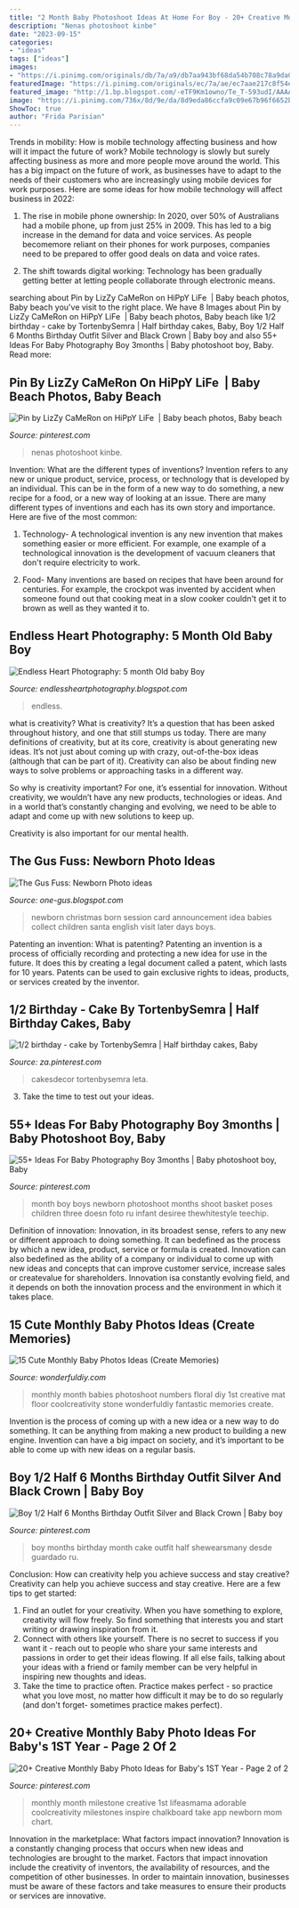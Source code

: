 ```yaml
---
title: "2 Month Baby Photoshoot Ideas At Home For Boy - 20+ Creative Monthly Baby Photo Ideas For Baby&#039;s 1st Year"
description: "Nenas photoshoot kinbe"
date: "2023-09-15"
categories:
- "ideas"
tags: ["ideas"]
images:
- "https://i.pinimg.com/originals/db/7a/a9/db7aa943bf68da54b708c78a9da09430.jpg"
featuredImage: "https://i.pinimg.com/originals/ec/7a/ae/ec7aae217c8f54eff18a68e5fa6a097d.jpg"
featured_image: "http://1.bp.blogspot.com/-eTF9Km1owno/Te_T-593udI/AAAAAAAAAb0/TSDgEzB_vsQ/s1600/img-2310.jpg"
image: "https://i.pinimg.com/736x/8d/9e/da/8d9eda86ccfa9c09e67b96f6652b1e47--baby-beach-photos-beach-babies.jpg"
ShowToc: true
author: "Frida Parisian"
---
```



Trends in mobility: How is mobile technology affecting business and how will it impact the future of work?
Mobile technology is slowly but surely affecting business as more and more people move around the world. This has a big impact on the future of work, as businesses have to adapt to the needs of their customers who are increasingly using mobile devices for work purposes. Here are some ideas for how mobile technology will affect business in 2022:
1) The rise in mobile phone ownership: In 2020, over 50% of Australians had a mobile phone, up from just 25% in 2009. This has led to a big increase in the demand for data and voice services. As people becomemore reliant on their phones for work purposes, companies need to be prepared to offer good deals on data and voice rates.

2) The shift towards digital working: Technology has been gradually getting better at letting people collaborate through electronic means.

	

		
searching about Pin by LizZy CaMeRon on HiPpY LiFe ️ | Baby beach photos, Baby beach you've visit to the right place. We have 8 Images about Pin by LizZy CaMeRon on HiPpY LiFe ️ | Baby beach photos, Baby beach like 1/2 birthday - cake by TortenbySemra | Half birthday cakes, Baby, Boy 1/2 Half 6 Months Birthday Outfit Silver and Black Crown | Baby boy and also 55+ Ideas For Baby Photography Boy 3months | Baby photoshoot boy, Baby. Read more:
		
    
## Pin By LizZy CaMeRon On HiPpY LiFe ️ | Baby Beach Photos, Baby Beach

<img loading=lazy src="https://i.pinimg.com/736x/8d/9e/da/8d9eda86ccfa9c09e67b96f6652b1e47--baby-beach-photos-beach-babies.jpg" onerror="this.onerror=null;this.src='https://tse4.mm.bing.net/th?id=OIP.-RjDraH7C2w6wqKIA_hA4wHaKK&amp;pid=15.1';" alt="Pin by LizZy CaMeRon on HiPpY LiFe ️ | Baby beach photos, Baby beach">

_Source: pinterest.com_

>nenas photoshoot kinbe. 

	

Invention: What are the different types of inventions?
Invention refers to any new or unique product, service, process, or technology that is developed by an individual. This can be in the form of a new way to do something, a new recipe for a food, or a new way of looking at an issue. There are many different types of inventions and each has its own story and importance. Here are five of the most common:
1. Technology- A technological invention is any new invention that makes something easier or more efficient. For example, one example of a technological innovation is the development of vacuum cleaners that don't require electricity to work.

2. Food- Many inventions are based on recipes that have been around for centuries. For example, the crockpot was invented by accident when someone found out that cooking meat in a slow cooker couldn't get it to brown as well as they wanted it to.

    
## Endless Heart Photography: 5 Month Old Baby Boy

<img loading=lazy src="http://3.bp.blogspot.com/-Lg6-smEV_10/UldjtkbpJaI/AAAAAAAAAZE/5SWlzJHiyrA/s1600/isaac6.jpg" onerror="this.onerror=null;this.src='https://tse2.mm.bing.net/th?id=OIP.iiY47D2mpukzdp27_uBEYQHaLM&amp;pid=15.1';" alt="Endless Heart Photography: 5 month Old baby Boy">

_Source: endlessheartphotography.blogspot.com_

>endless. 

	

what is creativity?
What is creativity? It’s a question that has been asked throughout history, and one that still stumps us today. There are many definitions of creativity, but at its core, creativity is about generating new ideas.
It’s not just about coming up with crazy, out-of-the-box ideas (although that can be part of it). Creativity can also be about finding new ways to solve problems or approaching tasks in a different way.

So why is creativity important? For one, it’s essential for innovation. Without creativity, we wouldn’t have any new products, technologies or ideas. And in a world that’s constantly changing and evolving, we need to be able to adapt and come up with new solutions to keep up.

Creativity is also important for our mental health.

    
## The Gus Fuss: Newborn Photo Ideas

<img loading=lazy src="http://1.bp.blogspot.com/-eTF9Km1owno/Te_T-593udI/AAAAAAAAAb0/TSDgEzB_vsQ/s1600/img-2310.jpg" onerror="this.onerror=null;this.src='https://tse2.mm.bing.net/th?id=OIP.v-34PhoWU7iO8NpVZxanCAHaKn&amp;pid=15.1';" alt="The Gus Fuss: Newborn Photo ideas">

_Source: one-gus.blogspot.com_

>newborn christmas born session card announcement idea babies collect children santa english visit later days boys. 

	

Patenting an invention: What is patenting?
Patenting an invention is a process of officially recording and protecting a new idea for use in the future. It does this by creating a legal document called a patent, which lasts for 10 years. Patents can be used to gain exclusive rights to ideas, products, or services created by the inventor.

    
## 1/2 Birthday - Cake By TortenbySemra | Half Birthday Cakes, Baby

<img loading=lazy src="https://i.pinimg.com/originals/ec/7a/ae/ec7aae217c8f54eff18a68e5fa6a097d.jpg" onerror="this.onerror=null;this.src='https://tse2.mm.bing.net/th?id=OIP.VSW3snTkJczzk3FQo68qmgHaJ4&amp;pid=15.1';" alt="1/2 birthday - cake by TortenbySemra | Half birthday cakes, Baby">

_Source: za.pinterest.com_

>cakesdecor tortenbysemra leta. 

	

3. Take the time to test out your ideas.

    
## 55+ Ideas For Baby Photography Boy 3months | Baby Photoshoot Boy, Baby

<img loading=lazy src="https://i.pinimg.com/736x/d4/94/02/d49402532921353acf4f924e6f79040c.jpg" onerror="this.onerror=null;this.src='https://tse3.mm.bing.net/th?id=OIP.fCyKYj9ZSGDYBr_yiDe5lgAAAA&amp;pid=15.1';" alt="55+ Ideas For Baby Photography Boy 3months | Baby photoshoot boy, Baby">

_Source: pinterest.com_

>month boy boys newborn photoshoot months shoot basket poses children three doesn foto ru infant desiree thewhitestyle teechip. 

	

Definition of innovation:
Innovation, in its broadest sense, refers to any new or different approach to doing something. It can bedefined as the process by which a new idea, product, service or formula is created. Innovation can also bedefined as the ability of a company or individual to come up with new ideas and concepts that can improve customer service, increase sales or createvalue for shareholders. Innovation isa constantly evolving field, and it depends on both the innovation process and the environment in which it takes place.

    
## 15 Cute Monthly Baby Photos Ideas (Create Memories)

<img loading=lazy src="https://cdn.wonderfuldiy.com/wp-content/uploads/2016/04/Floral-numbers.jpg" onerror="this.onerror=null;this.src='https://tse4.mm.bing.net/th?id=OIP.ka7T3dcVkMiHFfnTmh-00wHaHa&amp;pid=15.1';" alt="15 Cute Monthly Baby Photos Ideas (Create Memories)">

_Source: wonderfuldiy.com_

>monthly month babies photoshoot numbers floral diy 1st creative mat floor coolcreativity stone wonderfuldiy fantastic memories create. 

	

Invention is the process of coming up with a new idea or a new way to do something. It can be anything from making a new product to building a new engine. Invention can have a big impact on society, and it’s important to be able to come up with new ideas on a regular basis.

    
## Boy 1/2 Half 6 Months Birthday Outfit Silver And Black Crown | Baby Boy

<img loading=lazy src="https://i.pinimg.com/736x/c8/97/2d/c8972d1a95f07733a1d70d32ea740ab3.jpg" onerror="this.onerror=null;this.src='https://tse2.mm.bing.net/th?id=OIP.Qhh9w__VMnVTTG453moV3gHaIo&amp;pid=15.1';" alt="Boy 1/2 Half 6 Months Birthday Outfit Silver and Black Crown | Baby boy">

_Source: pinterest.com_

>boy months birthday month cake outfit half shewearsmany desde guardado ru. 

	

Conclusion: How can creativity help you achieve success and stay creative?
Creativity can help you achieve success and stay creative. Here are a few tips to get started: 
1. Find an outlet for your creativity. When you have something to explore, creativity will flow freely. So find something that interests you and start writing or drawing inspiration from it. 
2. Connect with others like yourself. There is no secret to success if you want it - reach out to people who share your same interests and passions in order to get their ideas flowing. If all else fails, talking about your ideas with a friend or family member can be very helpful in inspiring new thoughts and ideas. 
3. Take the time to practice often. Practice makes perfect - so practice what you love most, no matter how difficult it may be to do so regularly (and don't forget- sometimes practice makes perfect).

    
## 20+ Creative Monthly Baby Photo Ideas For Baby&#039;s 1ST Year - Page 2 Of 2

<img loading=lazy src="https://i.pinimg.com/originals/db/7a/a9/db7aa943bf68da54b708c78a9da09430.jpg" onerror="this.onerror=null;this.src='https://tse3.mm.bing.net/th?id=OIP.IbMSfi94Ot9ncPk86o4tlgHaJ4&amp;pid=15.1';" alt="20+ Creative Monthly Baby Photo Ideas for Baby&#039;s 1ST Year - Page 2 of 2">

_Source: pinterest.com_

>monthly month milestone creative 1st lifeasmama adorable coolcreativity milestones inspire chalkboard take app newborn mom chart. 

	

Innovation in the marketplace: What factors impact innovation?
Innovation is a constantly changing process that occurs when new ideas and technologies are brought to the market. Factors that impact innovation include the creativity of inventors, the availability of resources, and the competition of other businesses. In order to maintain innovation, businesses must be aware of these factors and take measures to ensure their products or services are innovative.

